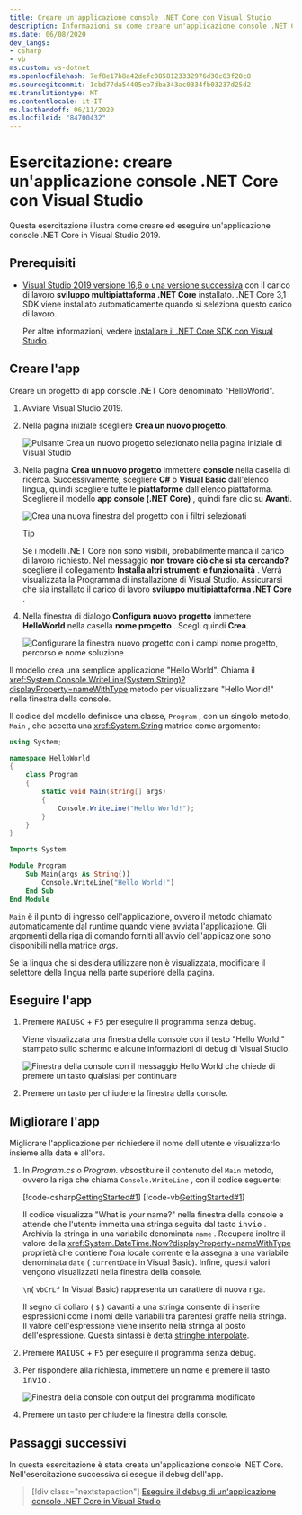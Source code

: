 ```yaml
---
title: Creare un'applicazione console .NET Core con Visual Studio
description: Informazioni su come creare un'applicazione console .NET Core con C# o Visual Basic con Visual Studio.
ms.date: 06/08/2020
dev_langs:
- csharp
- vb
ms.custom: vs-dotnet
ms.openlocfilehash: 7ef8e17b8a42defc0858123332976d30c83f20c8
ms.sourcegitcommit: 1cbd77da54405ea7dba343ac0334fb03237d25d2
ms.translationtype: MT
ms.contentlocale: it-IT
ms.lasthandoff: 06/11/2020
ms.locfileid: "84700432"
---
```

# <a name="tutorial-create-a-net-core-console-application-using-visual-studio"></a>Esercitazione: creare un'applicazione console .NET Core con Visual Studio

Questa esercitazione illustra come creare ed eseguire un'applicazione console .NET Core in Visual Studio 2019.

## <a name="prerequisites"></a>Prerequisiti

- [Visual Studio 2019 versione 16,6 o una versione successiva](https://visualstudio.microsoft.com/downloads/?utm_medium=microsoft&utm_source=docs.microsoft.com&utm_campaign=inline+link&utm_content=download+vs2019) con il carico di lavoro **sviluppo multipiattaforma .NET Core** installato. .NET Core 3,1 SDK viene installato automaticamente quando si seleziona questo carico di lavoro.

  Per altre informazioni, vedere [installare il .NET Core SDK con Visual Studio](../install/sdk.md?pivots=os-windows#install-with-visual-studio).

## <a name="create-the-app"></a>Creare l'app

Creare un progetto di app console .NET Core denominato "HelloWorld".

1. Avviare Visual Studio 2019.

1. Nella pagina iniziale scegliere **Crea un nuovo progetto**.

   ![Pulsante Crea un nuovo progetto selezionato nella pagina iniziale di Visual Studio](./media/with-visual-studio/start-window.png)

1. Nella pagina **Crea un nuovo progetto** immettere **console** nella casella di ricerca. Successivamente, scegliere **C#** o **Visual Basic** dall'elenco lingua, quindi scegliere tutte le **piattaforme** dall'elenco piattaforma. Scegliere il modello **app console (.NET Core)** , quindi fare clic su **Avanti**.

   ![Crea una nuova finestra del progetto con i filtri selezionati](./media/with-visual-studio/create-new-project.png)

   > [!TIP]
   > Se i modelli .NET Core non sono visibili, probabilmente manca il carico di lavoro richiesto. Nel messaggio **non trovare ciò che si sta cercando?** scegliere il collegamento **Installa altri strumenti e funzionalità** . Verrà visualizzata la Programma di installazione di Visual Studio. Assicurarsi che sia installato il carico di lavoro **sviluppo multipiattaforma .NET Core** .

1. Nella finestra di dialogo **Configura nuovo progetto** immettere **HelloWorld** nella casella **nome progetto** . Scegli quindi **Crea**.

   ![Configurare la finestra nuovo progetto con i campi nome progetto, percorso e nome soluzione](./media/with-visual-studio/configure-new-project.png)

Il modello crea una semplice applicazione "Hello World". Chiama il <xref:System.Console.WriteLine(System.String)?displayProperty=nameWithType> metodo per visualizzare "Hello World!" nella finestra della console.

Il codice del modello definisce una classe, `Program` , con un singolo metodo, `Main` , che accetta una <xref:System.String> matrice come argomento:

```csharp
using System;

namespace HelloWorld
{
    class Program
    {
        static void Main(string[] args)
        {
            Console.WriteLine("Hello World!");
        }
    }
}
```

```vb
Imports System

Module Program
    Sub Main(args As String())
        Console.WriteLine("Hello World!")
    End Sub
End Module
```

`Main` è il punto di ingresso dell'applicazione, ovvero il metodo chiamato automaticamente dal runtime quando viene avviata l'applicazione. Gli argomenti della riga di comando forniti all'avvio dell'applicazione sono disponibili nella matrice *args*.

Se la lingua che si desidera utilizzare non è visualizzata, modificare il selettore della lingua nella parte superiore della pagina.

## <a name="run-the-app"></a>Eseguire l'app

1. Premere <kbd>MAIUSC</kbd> + <kbd>F5</kbd> per eseguire il programma senza debug.

   Viene visualizzata una finestra della console con il testo "Hello World!" stampato sullo schermo e alcune informazioni di debug di Visual Studio.

   ![Finestra della console con il messaggio Hello World che chiede di premere un tasto qualsiasi per continuare](./media/with-visual-studio/hello-world-console.png)

1. Premere un tasto per chiudere la finestra della console.

## <a name="enhance-the-app"></a>Migliorare l'app

Migliorare l'applicazione per richiedere il nome dell'utente e visualizzarlo insieme alla data e all'ora.

1. In *Program.cs* o *Program. vb*sostituire il contenuto del `Main` metodo, ovvero la riga che chiama `Console.WriteLine` , con il codice seguente:

   [!code-csharp[GettingStarted#1](./snippets/with-visual-studio/csharp/Program.cs#1)]
   [!code-vb[GettingStarted#1](./snippets/with-visual-studio/vb/Program.vb#1)]

   Il codice visualizza "What is your name?" nella finestra della console e attende che l'utente immetta una stringa seguita dal tasto <kbd>invio</kbd> . Archivia la stringa in una variabile denominata `name` . Recupera inoltre il valore della <xref:System.DateTime.Now?displayProperty=nameWithType> proprietà che contiene l'ora locale corrente e la assegna a una variabile denominata `date` ( `currentDate` in Visual Basic). Infine, questi valori vengono visualizzati nella finestra della console.

   `\n`( `vbCrLf` In Visual Basic) rappresenta un carattere di nuova riga.

   Il segno di dollaro ( `$` ) davanti a una stringa consente di inserire espressioni come i nomi delle variabili tra parentesi graffe nella stringa. Il valore dell'espressione viene inserito nella stringa al posto dell'espressione. Questa sintassi è detta [stringhe interpolate](../../csharp/language-reference/tokens/interpolated.md).

1. Premere <kbd>MAIUSC</kbd> + <kbd>F5</kbd> per eseguire il programma senza debug.

1. Per rispondere alla richiesta, immettere un nome e premere il tasto <kbd>invio</kbd> .

   ![Finestra della console con output del programma modificato](./media/with-visual-studio/hello-world-update.png)

1. Premere un tasto per chiudere la finestra della console.

## <a name="next-steps"></a>Passaggi successivi

In questa esercitazione è stata creata un'applicazione console .NET Core. Nell'esercitazione successiva si esegue il debug dell'app.

> [!div class="nextstepaction"]
> [Eseguire il debug di un'applicazione console .NET Core in Visual Studio](debugging-with-visual-studio.md)
